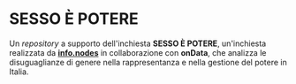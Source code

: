 # SESSO È POTERE

Un *repository* a supporto dell'inchiesta **SESSO È POTERE**, un'inchiesta realizzata da [**info.nodes**](https://www.infonodes.org/) in collaborazione con **onData**, che analizza le disuguaglianze di genere nella rappresentanza e nella gestione del potere in Italia.

